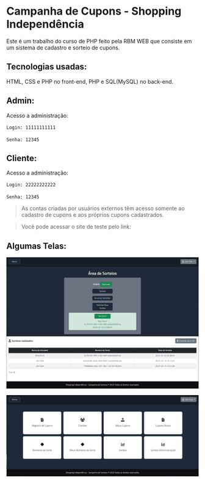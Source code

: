 # Campanha de Cupons - Shopping Independência

Este é um trabalho do curso de PHP feito pela RBM WEB que consiste em um sistema de cadastro e sorteio de cupons.

## Tecnologias usadas:

HTML, CSS e PHP no front-end, PHP e SQL(MySQL) no back-end.

## Admin:

Acesso a administração:

```
Login: 11111111111

Senha: 12345

```

## Cliente:

Acesso a administração:

```
Login: 22222222222

Senha: 12345

```

> As contas criadas por usuários externos têm acesso somente ao cadastro de cupons e aos próprios cupons cadastrados.

> Você pode acessar o site de teste pelo link:

## Algumas Telas:

![Sweepstakes Page](https://github.com/noziXsHooter/rbm-campaign-shopping-v2/blob/main/public/assets/images/sweepstakes.jpg)

![Home Page](https://github.com/noziXsHooter/rbm-campaign-shopping-v2/blob/main/public/assets/images/adm-home.jpg)


